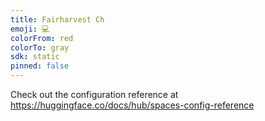 ```yaml
---
title: Fairharvest Ch
emoji: 💻
colorFrom: red
colorTo: gray
sdk: static
pinned: false
---
```


Check out the configuration reference at https://huggingface.co/docs/hub/spaces-config-reference
